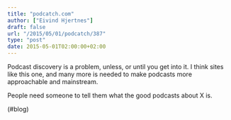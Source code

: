 ```yaml
---
title: "podcatch.com"
author: ["Eivind Hjertnes"]
draft: false
url: "/2015/05/01/podcatch/387"
type: "post"
date: 2015-05-01T02:00:00+02:00
---
```


Podcast discovery is a problem, unless, or until you get into it. I
think sites like this one, and many more is needed to make podcasts more
approachable and mainstream.

People need someone to tell them what the good podcasts about X is.

(#blog)
